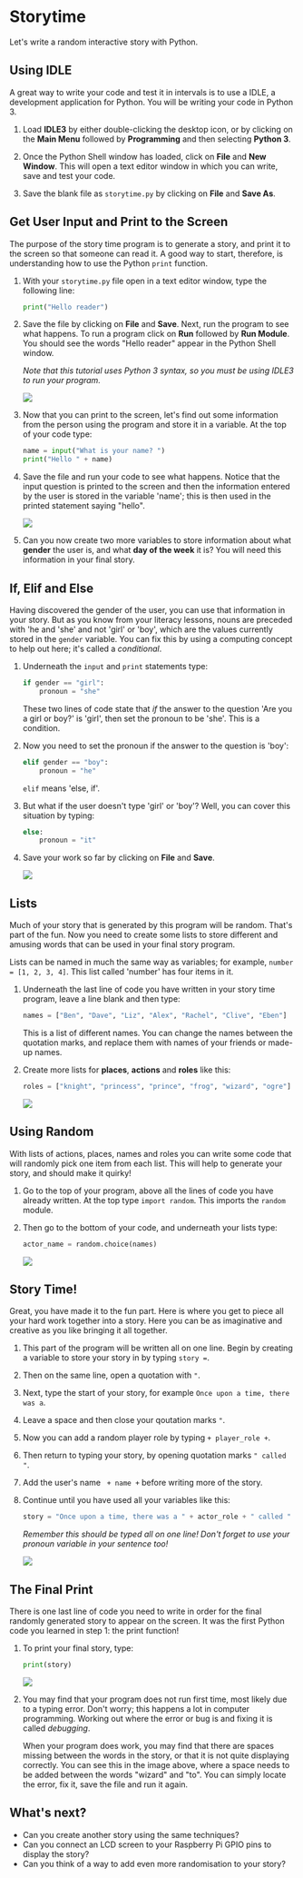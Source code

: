 # Storytime

Let's write a random interactive story with Python.

## Using IDLE

A great way to write your code and test it in intervals is to use a IDLE, a development application for Python. You will be writing your code in Python 3.

1. Load **IDLE3** by either double-clicking the desktop icon, or by clicking on the **Main Menu** followed by **Programming** and then selecting **Python 3**.

2. Once the Python Shell window has loaded, click on **File** and **New Window**. This will open a text editor window in which you can write, save and test your code.

3. Save the blank file as `storytime.py` by clicking on **File** and **Save As**.
	
## Get User Input and Print to the Screen

The purpose of the story time program is to generate a story, and print it to the screen so that someone can read it. A good way to start, therefore, is understanding how to use the Python `print` function.

1. With your `storytime.py` file open in a text editor window, type the following line:
	
	```python
	print("Hello reader")
	```
	
2. Save the file by clicking on **File** and **Save**. Next, run the program to see what happens. To run a program click on **Run** followed by **Run Module**. You should see the words "Hello reader" appear in the Python Shell window. 

	*Note that this tutorial uses Python 3 syntax, so you must be using IDLE3 to run your program.*

	![](images/story1.png)

3. Now that you can print to the screen, let's find out some information from the person using the program and store it in a variable. At the top of your code type:

	```python
	name = input("What is your name? ")
	print("Hello " + name)
	```

4. Save the file and run your code to see what happens. Notice that the input question is printed to the screen and then the information entered by the user is stored in the variable 'name'; this is then used in the printed statement saying "hello".	 

	![](images/story2.png)
	
5. Can you now create two more variables to store information about what **gender** the user is, and what **day of the week** it is? You will need this information in your final story.


## If, Elif and Else

Having discovered the gender of the user, you can use that information in your story. But as you know from your literacy lessons, nouns are preceded with 'he and 'she' and not 'girl' or 'boy', which are the values currently stored in the `gender` variable. You can fix this by using a computing concept to help out here; it's called a *conditional*.

1. Underneath the `input` and `print` statements type:

	```python
	if gender == "girl":
	    pronoun = "she"
	```
	These two lines of code state that *if* the answer to the question 'Are you a girl or boy?' is 'girl', then set the pronoun to be 'she'. This is a condition. 
		
2. Now you need to set the pronoun if the answer to the question is 'boy':
	
	```python
	elif gender == "boy":
	    pronoun = "he"
	```
	`elif` means 'else, if'. 
	
3. But what if the user doesn't type 'girl' or 'boy'? Well, you can cover this situation by typing:	
	```python        
	else:
	    pronoun = "it"
	```    
4. Save your work so far by clicking on **File** and **Save**.
	
	
	![](images/story3.png)

## Lists

Much of your story that is generated by this program will be random. That's part of the fun. Now you need to create some lists to store different and amusing words that can be used in your final story program. 

Lists can be named in much the same way as variables; for example, `number = [1, 2, 3, 4]`. This list called 'number' has four items in it. 

1. Underneath the last line of code you have written in your story time program, leave a line blank and then type:

	```python
	names = ["Ben", "Dave", "Liz", "Alex", "Rachel", "Clive", "Eben"]
	```
	
	This is a list of different names. You can change the names between the quotation marks, and replace them with names of your friends or made-up names. 
	
2. Create more lists for **places**, **actions** and **roles** like this:

	```python
	roles = ["knight", "princess", "prince", "frog", "wizard", "ogre"]
	```
	
	![](images/story4.png)
	
		
## Using Random

With lists of actions, places, names and roles you can write some code that will randomly pick one item from each list. This will help to generate your story, and should make it quirky!


1. Go to the top of your program, above all the lines of code you have already written. At the top type `import random`. This imports the `random` module.

2. Then go to the bottom of your code, and underneath your lists type:

	```python
	actor_name = random.choice(names)
	```
	
	![](images/story7.png)

## Story Time!

Great, you have made it to the fun part. Here is where you get to piece all your hard work together into a story. Here you can be as imaginative and creative as you like bringing it all together.

1. This part of the program will be written all on one line. Begin by creating a variable to store your story in by typing `story =`.

2. Then on the same line, open a quotation with `"`.

3. Next, type the start of your story, for example `Once upon a time, there was a`.

4. Leave a space and then close your qoutation marks `"`. 

5. Now you can add a random player role by typing `+ player_role +`.

6. Then return to typing your story, by opening quotation marks `" called "`.

7. Add the user's name ` + name +` before writing more of the story.

8. Continue until you have used all your variables like this:

	```python
	story = "Once upon a time, there was a " + actor_role + " called " + name + ". " + pronoun + " and some friends found themselves in the magic land of " + magic_place + ". This land was ruled by " + actor_name + " the " + actor_role + ". All of a sudden a mysterious voice spoke to them from high in the sky and said you must " + quest + " " + actor_name + " the " + actor_role + " to lift the curse of not being able to use technology... "
	```
	
	*Remember this should be typed all on one line! Don't forget to use your pronoun variable in your sentence too!*
	
	![](images/story8.png)

## The Final Print

There is one last line of code you need to write in order for the final randomly generated story to appear on the screen. It was the first Python code you learned in step 1: the print function!


1. To print your final story, type:
	
	```python
	print(story)	
	```

	![](images/story9.png)
	
2. You may find that your program does not run first time, most likely due to a typing error. Don't worry; this happens a lot in computer programming. Working out where the error or bug is and fixing it is called *debugging*. 

	When your program does work, you may find that there are spaces missing between the words in the story, or that it is not quite displaying correctly. You can see this in the image above, where a space needs to be added between the words "wizard" and "to". You can simply locate the error, fix it, save the file and run it again.
	
## What's next?

- Can you create another story using the same techniques?
- Can you connect an LCD screen to your Raspberry Pi GPIO pins to display the story?
- Can you think of a way to add even more randomisation to your story?
